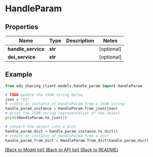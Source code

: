# HandleParam


## Properties

Name | Type | Description | Notes
------------ | ------------- | ------------- | -------------
**handle_service** | **str** |  | [optional] 
**doi_service** | **str** |  | [optional] 

## Example

```python
from edu_sharing_client.models.handle_param import HandleParam

# TODO update the JSON string below
json = "{}"
# create an instance of HandleParam from a JSON string
handle_param_instance = HandleParam.from_json(json)
# print the JSON string representation of the object
print(HandleParam.to_json())

# convert the object into a dict
handle_param_dict = handle_param_instance.to_dict()
# create an instance of HandleParam from a dict
handle_param_from_dict = HandleParam.from_dict(handle_param_dict)
```
[[Back to Model list]](../README.md#documentation-for-models) [[Back to API list]](../README.md#documentation-for-api-endpoints) [[Back to README]](../README.md)


